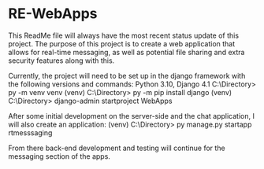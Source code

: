 # RE-WebApps

This ReadMe file will always have the most recent status update of this project. The purpose of this project is to create a web application that allows for real-time messaging, as well as potential file sharing and extra security features along with this.

Currently, the project will need to be set up in the django framework with the following versions and commands: Python 3.10, Django 4.1
C:\Directory> py -m venv venv
(venv) C:\Directory> py -m pip install django
(venv) C:\Directory> django-admin startproject WebApps

After some initial development on the server-side and the chat application, I will also create an application:
(venv) C:\Directory> py manage.py startapp rtmesssaging

From there back-end development and testing will continue for the messaging section of the apps.
